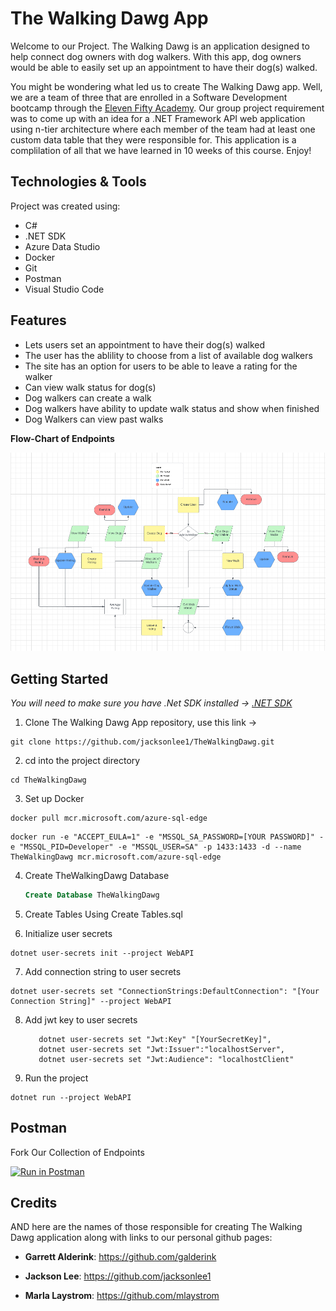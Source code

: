 # **The Walking Dawg App**


Welcome to our Project. The Walking Dawg is an application designed to help connect dog owners with dog walkers. With this app, dog owners would be able to easily set up an appointment to have their dog(s) walked. 


 You might be wondering what led us to create The Walking Dawg app. Well, we are a team of three that are enrolled in a Software Development bootcamp through the [Eleven Fifty Academy](https://www.elevenfifty.org/). Our group project requirement was to come up with an idea for a .NET Framework API web application using n-tier architecture where each member of the team  had at least one custom data table that they were responsible for. This application is a complilation of all that we have learned in 10 weeks of this course.  Enjoy! 

## Technologies & Tools
Project was created using:

- C#
- .NET SDK
- Azure Data Studio
- Docker
- Git
- Postman
- Visual Studio Code

## Features
- Lets users set an appointment to have their dog(s) walked
- The user has the ablility to choose from a list of available dog walkers
- The site has an option for users to be able to leave a rating for the walker
- Can view walk status for dog(s)
- Dog walkers can create a walk
- Dog walkers have ability to update walk status and show when finished
- Dog Walkers can view past walks

**Flow-Chart of Endpoints**

![The Walking Dawg Endpoints](./Assets/twdEndPoints.png)


## Getting Started
*You will need to make sure you have .Net SDK installed -> [.NET SDK](https://dotnet.microsoft.com/download)*


1. Clone The Walking Dawg App repository, use this link ->

```shell
git clone https://github.com/jacksonlee1/TheWalkingDawg.git
```
2. cd into the project directory

```shell
cd TheWalkingDawg
```

3. Set up Docker

```shell
docker pull mcr.microsoft.com/azure-sql-edge
```
```shell
docker run -e "ACCEPT_EULA=1" -e "MSSQL_SA_PASSWORD=[YOUR PASSWORD]" -e "MSSQL_PID=Developer" -e "MSSQL_USER=SA" -p 1433:1433 -d --name TheWalkingDawg mcr.microsoft.com/azure-sql-edge
```
4. Create TheWalkingDawg Database
    ```Sql
    Create Database TheWalkingDawg
    ```
5. Create Tables Using Create Tables.sql

6. Initialize user secrets
```shell
dotnet user-secrets init --project WebAPI
```
7. Add connection string to user secrets
```shell
dotnet user-secrets set "ConnectionStrings:DefaultConnection": "[Your Connection String]" --project WebAPI
``` 
8. Add jwt key to user secrets 
     ```shell
        dotnet user-secrets set "Jwt:Key" "[YourSecretKey]",
        dotnet user-secrets set "Jwt:Issuer":"localhostServer",
        dotnet user-secrets set "Jwt:Audience": "localhostClient"
      ```
9. Run the project
```shell
dotnet run --project WebAPI
``` 
## Postman

Fork Our Collection of Endpoints

[![Run in Postman](https://run.pstmn.io/button.svg)](https://god.gw.postman.com/run-collection/27554791-532b7eb4-d202-482e-b072-b5e23eb24026?action=collection%2Ffork&source=rip_markdown&collection-url=entityId%3D27554791-532b7eb4-d202-482e-b072-b5e23eb24026%26entityType%3Dcollection%26workspaceId%3D41e01c88-84e9-4186-8761-42946355b189)


## Credits 

AND here are the names of those responsible for creating The Walking Dawg application along with links to our personal github pages:


 - **Garrett Alderink**: https://github.com/galderink
 
 - **Jackson Lee**: https://github.com/jacksonlee1
 
 - **Marla Laystrom**: https://github.com/mlaystrom
 